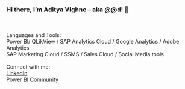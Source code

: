 ### Hi there, I’m Aditya Vighne – aka @@d! 👋
<br />
<br />
Languages and Tools:<br />
Power BI/ QLikView / SAP Analytics Cloud / Google Analytics / Adobe Analytics <br />
SAP Marketing Cloud / SSMS / Sales Cloud / Social Media tools
<br />
<br />
Connect with me:<br />
<a href="https://www.linkedin.com/in/adityavighne/">LinkedIn</a><br />
<a href="https://community.powerbi.com/t5/user/viewprofilepage/user-id/37290">Power BI Community</a><br />
